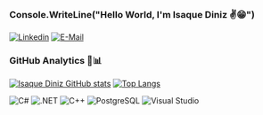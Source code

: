 
### Console.WriteLine("Hello World, I'm Isaque Diniz ✌️😁")


[![Linkedin](https://img.shields.io/badge/LinkedIn-0077B5?style=for-the-badge&logo=linkedin&logoColor=white)](https://www.linkedin.com/in/isaque-diniz-da-silva-a0773459/)
[![E-Mail](https://img.shields.io/badge/Gmail-D14836?style=for-the-badge&logo=gmail&logoColor=white)](isaquediniz14@gmail.com)

### GitHub Analytics 🔎📊
[![Isaque Diniz GitHub stats](https://github-readme-stats.vercel.app/api?username=isaque14&show_icons=true&theme=dracula)]()
[![Top Langs](https://github-readme-stats.vercel.app/api/top-langs/?username=isaque14&layout=compact&theme=dracula&size_weight=0&count_weight=1)]()

<div>
    <img aling="center" alt="C#" src="https://img.shields.io/badge/C%23-239120?style=for-the-badge&logo=c-sharp&logoColor=white"/>
    <img aling="center" alt=".NET" src="https://img.shields.io/badge/.NET-5C2D91?style=for-the-badge&logo=.net&logoColor=white"/>
    <img aling="center" alt="C++" src="https://img.shields.io/badge/C%2B%2B-00599C?style=for-the-badge&logo=c%2B%2B&logoColor=white"/>
    <img aling="center" alt="PostgreSQL" src="https://img.shields.io/badge/PostgreSQL-316192?style=for-the-badge&logo=postgresql&logoColor=white"/>
    <img aling="center" alt="Visual Studio" src="https://img.shields.io/badge/Visual_Studio-5C2D91?style=for-the-badge&logo=visual%20studio&logoColor=white"/>
</div>
